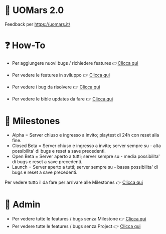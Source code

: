 # 🔴 UOMars 2.0

Feedback per https://uomars.it/

# ❓ How-To

- Per aggiungere nuovi bugs / richiedere features 👉[Clicca qui](https://github.com/andreadellacorte/UOMars-feedback/issues/new)

- Per vedere le features in sviluppo 👉 [Clicca qui](https://github.com/andreadellacorte/UOMars/projects/2) 

- Per vedere i bug da risolvere 👉 [Clicca qui](https://github.com/andreadellacorte/UOMars/projects/1)

- Per vedere le bible updates da fare 👉 [Clicca qui](https://github.com/andreadellacorte/UOMars/projects/4)

# 🚩 Milestones

- Alpha = Server chiuso e ingresso a invito; playtest di 24h con reset alla fine.
- Closed Beta = Server chiuso e ingresso a invito; server sempre su - alta possibilita' di bugs e reset a save precedenti.
- Open Beta = Server aperto a tutti; server sempre su - media possibilita' di bugs e reset a save precedenti.
- Launch = Server aperto a tutti; server sempre su - bassa possibilita' di bugs e reset a save precedenti.

Per vedere tutto il da fare per arrivare alle Milestones 👉 [Clicca qui](https://github.com/andreadellacorte/UOMars/issues?q=is%3Aopen+is%3Aissue+milestone%3AAlpha) 

# 🔨 Admin

- Per vedere tutte le features / bugs senza Milestone 👉 [Clicca qui](https://github.com/andreadellacorte/UOMars/issues?q=is%3Aopen+is%3Aissue+no%3Amilestone)
- Per vedere tutte le features / bugs senza Project 👉 [Clicca qui](https://github.com/uomars/UOMars/issues?q=no%3Aproject+is%3Aopen+is%3Aissue)
